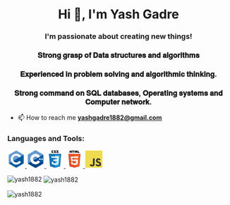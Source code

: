 <h1 align="center">Hi 👋, I'm Yash Gadre</h1>
<h3 align="center">I'm passionate about creating new things!</h3>
<h3 align="center">𝐒𝐭𝐫𝐨𝐧𝐠 𝐠𝐫𝐚𝐬𝐩 𝐨𝐟 𝐃𝐚𝐭𝐚 𝐬𝐭𝐫𝐮𝐜𝐭𝐮𝐫𝐞𝐬 𝐚𝐧𝐝 𝐚𝐥𝐠𝐨𝐫𝐢𝐭𝐡𝐦𝐬</h3>
<h3 align="center">𝐄𝐱𝐩𝐞𝐫𝐢𝐞𝐧𝐜𝐞𝐝 𝐢𝐧 𝐩𝐫𝐨𝐛𝐥𝐞𝐦 𝐬𝐨𝐥𝐯𝐢𝐧𝐠 𝐚𝐧𝐝 𝐚𝐥𝐠𝐨𝐫𝐢𝐭𝐡𝐦𝐢𝐜 𝐭𝐡𝐢𝐧𝐤𝐢𝐧𝐠. </h3>
<h3 align="center">𝐒𝐭𝐫𝐨𝐧𝐠 𝐜𝐨𝐦𝐦𝐚𝐧𝐝 𝐨𝐧 𝐒𝐐𝐋 𝐝𝐚𝐭𝐚𝐛𝐚𝐬𝐞𝐬, 𝐎𝐩𝐞𝐫𝐚𝐭𝐢𝐧𝐠 𝐬𝐲𝐬𝐭𝐞𝐦𝐬 𝐚𝐧𝐝 𝐂𝐨𝐦𝐩𝐮𝐭𝐞𝐫 𝐧𝐞𝐭𝐰𝐨𝐫𝐤.</h3>
 

- 📫 How to reach me **yashgadre1882@gmail.com**

<p align="left">
</p>

<h3 align="left">Languages and Tools:</h3>
<p align="left"> <a href="https://www.cprogramming.com/" target="_blank" rel="noreferrer"> <img src="https://raw.githubusercontent.com/devicons/devicon/master/icons/c/c-original.svg" alt="c" width="40" height="40"/> </a> <a href="https://www.w3schools.com/cpp/" target="_blank" rel="noreferrer"> <img src="https://raw.githubusercontent.com/devicons/devicon/master/icons/cplusplus/cplusplus-original.svg" alt="cplusplus" width="40" height="40"/> </a> <a href="https://www.w3schools.com/css/" target="_blank" rel="noreferrer"> <img src="https://raw.githubusercontent.com/devicons/devicon/master/icons/css3/css3-original-wordmark.svg" alt="css3" width="40" height="40"/> </a> <a href="https://www.w3.org/html/" target="_blank" rel="noreferrer"> <img src="https://raw.githubusercontent.com/devicons/devicon/master/icons/html5/html5-original-wordmark.svg" alt="html5" width="40" height="40"/> </a> <a href="https://developer.mozilla.org/en-US/docs/Web/JavaScript" target="_blank" rel="noreferrer"> <img src="https://raw.githubusercontent.com/devicons/devicon/master/icons/javascript/javascript-original.svg" alt="javascript" width="40" height="40"/> </a> </p>

<p><img align="left" src="https://github-readme-stats.vercel.app/api/top-langs?username=yash1882&show_icons=true&locale=en&layout=compact" alt="yash1882" /></p>

<p>&nbsp;<img align="center" src="https://github-readme-stats.vercel.app/api?username=yash1882&show_icons=true&locale=en" alt="yash1882" /></p>

<p><img align="center" src="https://github-readme-streak-stats.herokuapp.com/?user=yash1882&" alt="yash1882" /></p>
